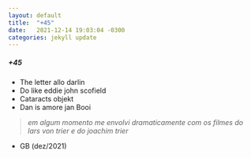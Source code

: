 ```yaml
---
layout: default
title:  "+45"
date:   2021-12-14 19:03:04 -0300
categories: jekyll update
---
```


##### +45 
- The letter allo darlin  
- Do like eddie john scofield  
- Cataracts objekt  
- Dan is amore jan Booi   
   
> _em algum momento me envolvi dramaticamente com os filmes do lars von trier e do joachim trier_  
   
  
* GB (dez/2021)
